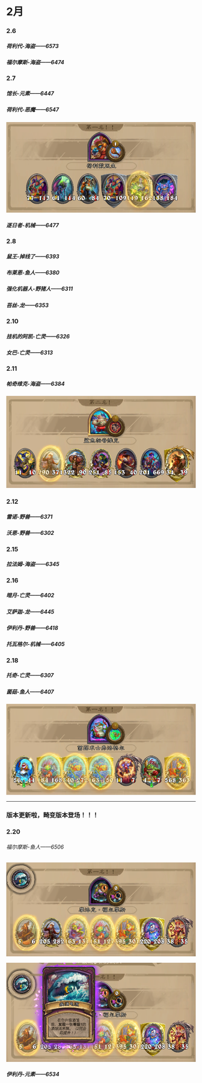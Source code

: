 # 2月

### 2.6

##### 荷利代-海盗——6573

##### 福尔摩斯-海盗——6474

### 2.7

##### 馆长-元素——6447

##### 荷利代-恶魔——6547

![](images/mk-2025-02-08-00-26-46.png ':size=60%')

##### 逐日者-机械——6477

### 2.8

##### 鼠王-掉线了——6393

##### 布莱恩-鱼人——6380

##### 强化机器人-野猪人——6311

##### 苔丝-龙——6353

### 2.10

##### 挂机的阿凯-亡灵——6326

##### 女巴-亡灵——6313

### 2.11

##### 帕奇维克-海盗——6384

![](images/mk-2025-02-11-22-27-04.png ':size=60%')

### 2.12

##### 雷诺-野兽——6371

##### 沃恩-野兽——6302

### 2.15

##### 拉法姆-海盗——6345

### 2.16

##### 暗月-亡灵——6402

##### 艾萨迦-龙——6445

##### 伊利丹-野兽——6418

##### 托瓦格尔-机械——6405

### 2.18

##### 托奇-亡灵——6307

##### 菌菇-鱼人——6407

![](images/mk-2025-02-19-00-06-02.png ':size=60%')

---

### 版本更新啦，畸变版本登场！！！

### 2.20

###### 福尔摩斯-鱼人——6506

![](images/mk-2025-02-20-01-14-30.png ':size=60%')

![](images/mk-2025-02-20-01-14-57.png ':size=60%')

##### 伊利丹-元素——6534